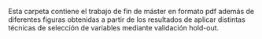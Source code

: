 Esta carpeta contiene el trabajo de fin de máster en formato pdf además de diferentes figuras obtenidas a partir de los resultados de aplicar distintas técnicas de selección de variables mediante validación hold-out.
